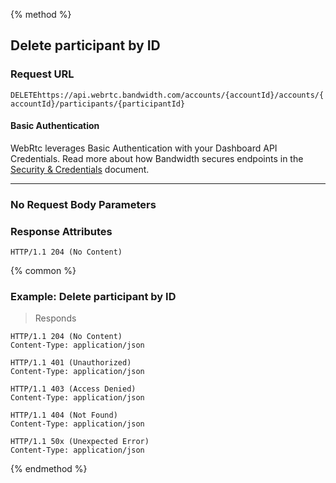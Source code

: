 {% method %}

## Delete participant by ID


### Request URL

<code class="delete">DELETE</code>`https://api.webrtc.bandwidth.com/accounts/{accountId}/accounts/{accountId}/participants/{participantId}`

#### Basic Authentication

WebRtc leverages Basic Authentication with your Dashboard API Credentials. Read more about how Bandwidth secures endpoints in the [Security & Credentials](../../../guides/accountCredentials.md) document.

---
### No Request Body Parameters


### Response Attributes
```http
HTTP/1.1 204 (No Content)
```



{% common %}

### Example: Delete participant by ID



> Responds

```http
HTTP/1.1 204 (No Content)
Content-Type: application/json
```

```http
HTTP/1.1 401 (Unauthorized)
Content-Type: application/json
```

```http
HTTP/1.1 403 (Access Denied)
Content-Type: application/json
```

```http
HTTP/1.1 404 (Not Found)
Content-Type: application/json
```

```http
HTTP/1.1 50x (Unexpected Error)
Content-Type: application/json
```
{% endmethod %}
